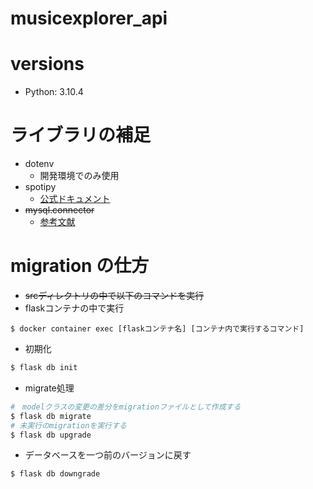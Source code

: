 # musicexplorer_api

# versions

- Python: 3.10.4

# ライブラリの補足

- dotenv
  - 開発環境でのみ使用
- spotipy
  - [公式ドキュメント](https://spotipy.readthedocs.io/en/2.19.0/)
- ~~mysql.connector~~
  - [参考文献](https://self-development.info/mysql-connector-python%E3%81%A7mysql%E3%83%BBmariadb%E3%81%AB%E6%8E%A5%E7%B6%9A%E3%81%99%E3%82%8B/)

# migration の仕方
- ~~srcディレクトリの中で以下のコマンドを実行~~
- flaskコンテナの中で実行
~~~
$ docker container exec [flaskコンテナ名] [コンテナ内で実行するコマンド]
~~~
- 初期化
~~~python
$ flask db init
~~~
- migrate処理
~~~python
#　modelクラスの変更の差分をmigrationファイルとして作成する
$ flask db migrate 
# 未実行のmigrationを実行する
$ flask db upgrade
~~~
- データベースを一つ前のバージョンに戻す
~~~python
$ flask db downgrade
~~~